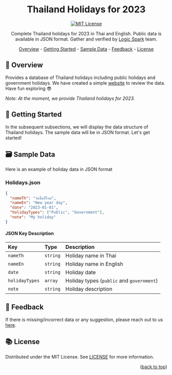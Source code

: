 <div align="center">
	<h1> Thailand Holidays for 2023 </h1>
  
 [![MIT License](https://img.shields.io/badge/License-MIT-green.svg)](https://github.com/logicspark/thailand-holidays/blob/main/LICENSE)

 <p align=center> 
	 Complete Thailand holidays for 2023 in Thai and English. Public data is available in JSON format. Gather and verified by <a href="https://www.logicspark.com">Logic Spark</a> team.
</p>

<a id="readme-top"></a>

</div>

<div align="center">
  <a href="#open_book-overview">Overview</a> - 
  <a href="#rocket-getting-started">Getting Started</a> - 
  <a href="#card_file_box-sample-data">Sample Data</a> -
  <a href="#speech_balloon-feedback">Feedback</a> -
  <a href="#books-license">License</a>
</div>

## :open_book: Overview

Provides a database of Thailand holidays including public holidays and government holidays. We have created a simple [website](https://mha.logicspark.com) to review the data. Have fun exploring :sunglasses:

_Note: At the moment, we provide Thailand holidays for 2023._

## :rocket: Getting Started

In the subsequent subsections, we will display the data structure of Thailand holidays. The sample data will be in JSON format. Let's get started!

## :card_file_box: Sample Data

Here is an example of holiday data in JSON format

### Holidays.json

```json
{
  "nameTh": "วันขึ้นปีใหม่",
  "nameEn": "New year day",
  "date": "2023-01-01",
  "holidayTypes": ["Public", "Government"],
  "note": "My holiday"
}
```

#### JSON Key Description

| Key            | Type     | Description                               |
| :------------- | :------- | :---------------------------------------- |
| `nameTh`       | `string` | Holiday name in Thai                      |
| `nameEn`       | `string` | Holiday name in English                   |
| `date`         | `string` | Holiday date                              |
| `holidayTypes` | `array`  | Holiday types (`public` and `government`) |
| `note`         | `string` | Holiday description                       |

## :speech_balloon: Feedback

If there is missing/incorrect data or any suggestion, please reach out to us [here](https://github.com/logicspark/thailand-holidays/issues/new).

## :books: License

Distributed under the MIT License. See [LICENSE](https://github.com/logicspark/thailand-holidays/blob/main/LICENSE) for more information.

<p align="right">(<a href="#readme-top">back to top</a>)</p>
